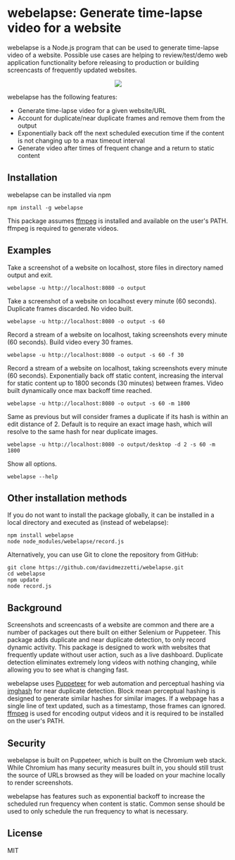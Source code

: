 webelapse: Generate time-lapse video for a website
======

webelapse is a Node.js program that can be used to generate time-lapse video of a website. Possible use cases are helping to review/test/demo web application functionality before releasing to production or building screencasts of frequently updated websites.

<p align="center">
    <img src="https://raw.githubusercontent.com/neuml/webelapse/master/demo.gif"/>
</p>

webelapse has the following features:
 - Generate time-lapse video for a given website/URL
 - Account for duplicate/near duplicate frames and remove them from the output
 - Exponentially back off the next scheduled execution time if the content is not changing up to a max timeout interval
 - Generate video after times of frequent change and a return to static content

## Installation
webelapse can be installed via npm

    npm install -g webelapse

This package assumes [ffmpeg](https://www.ffmpeg.org/) is installed and available on the user's PATH. ffmpeg is required to generate videos.

## Examples
Take a screenshot of a website on localhost, store files in directory named output and exit.

    webelapse -u http://localhost:8080 -o output

Take a screenshot of a website on localhost every minute (60 seconds). Duplicate frames discarded. No video built.

    webelapse -u http://localhost:8080 -o output -s 60

Record a stream of a website on localhost, taking screenshots every minute (60 seconds). Build video every 30 frames.
 
    webelapse -u http://localhost:8080 -o output -s 60 -f 30

Record a stream of a website on localhost, taking screenshots every minute (60 seconds). Exponentially back off static content, increasing the interval for static content up to 1800 seconds (30 minutes) between frames. Video built dynamically once max backoff time reached.

    webelapse -u http://localhost:8080 -o output -s 60 -m 1800

Same as previous but will consider frames a duplicate if its hash is within an edit distance of 2. Default is to require an exact image hash, which will resolve to the same hash for near duplicate images.

    webelapse -u http://localhost:8080 -o output/desktop -d 2 -s 60 -m 1800

Show all options.

    webelapse --help

## Other installation methods

If you do not want to install the package globally, it can be installed in a local directory and executed as (instead of webelapse):

    npm install webelapse
    node node_modules/webelapse/record.js

Alternatively, you can use Git to clone the repository from GitHub:

    git clone https://github.com/davidmezzetti/webelapse.git
    cd webelapse
    npm update
    node record.js

## Background

Screenshots and screencasts of a website are common and there are a number of packages out there built on either Selenium or Puppeteer. This package adds duplicate and near duplicate detection, to only record dynamic activity. This package is designed to work with websites that frequently update without user action, such as a live dashboard. Duplicate detection eliminates extremely long videos with nothing changing, while allowing you to see what is changing fast.

webelapse uses [Puppeteer](https://www.npmjs.com/package/puppeteer) for web automation and perceptual hashing via [imghash](https://www.npmjs.com/package/imghash) for near duplicate detection. Block mean perceptual hashing is designed to generate similar hashes for similar images. If a webpage has a single line of text updated, such as a timestamp, those frames can ignored. [ffmpeg](https://www.ffmpeg.org/) is used for encoding output videos and it is required to be installed on the user's PATH.

## Security

webelapse is built on Puppeteer, which is built on the Chromium web stack. While Chromium has many security measures built in, you should still trust the source of URLs browsed as they will be loaded on your machine locally to render screenshots.

webelapse has features such as exponential backoff to increase the scheduled run frequency when content is static. Common sense should be used to only schedule the run frequency to what is necessary.

## License
MIT